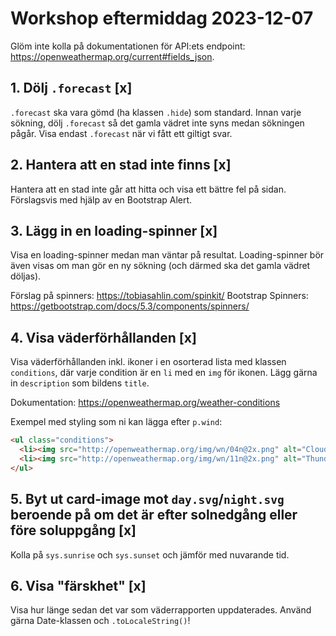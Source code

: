 # Workshop eftermiddag 2023-12-07

Glöm inte kolla på dokumentationen för API:ets endpoint: <https://openweathermap.org/current#fields_json>.

## 1. Dölj `.forecast` [x]

`.forecast` ska vara gömd (ha klassen `.hide`) som standard. Innan varje sökning, dölj `.forecast` så det gamla vädret inte syns medan sökningen pågår. Visa endast `.forecast` när vi fått ett giltigt svar.

## 2. Hantera att en stad inte finns [x]

Hantera att en stad inte går att hitta och visa ett bättre fel på sidan. Förslagsvis med hjälp av en Bootstrap Alert.

## 3. Lägg in en loading-spinner [x]

Visa en loading-spinner medan man väntar på resultat. Loading-spinner bör även visas om man gör en ny sökning (och därmed ska det gamla vädret döljas).

Förslag på spinners: <https://tobiasahlin.com/spinkit/>
Bootstrap Spinners: <https://getbootstrap.com/docs/5.3/components/spinners/>

## 4. Visa väderförhållanden [x]

Visa väderförhållanden inkl. ikoner i en osorterad lista med klassen `conditions`, där varje condition är en `li` med en `img` för ikonen. Lägg gärna in `description` som bildens `title`.

Dokumentation: <https://openweathermap.org/weather-conditions>

Exempel med styling som ni kan lägga efter `p.wind`:

```html
<ul class="conditions">
  <li><img src="http://openweathermap.org/img/wn/04n@2x.png" alt="Clouds" title="overcast clouds"></li>
  <li><img src="http://openweathermap.org/img/wn/11n@2x.png" alt="Thunderstorm" title="lightning very very frightning"></li>
</ul>
```

## 5. Byt ut card-image mot `day.svg`/`night.svg` beroende på om det är efter solnedgång eller före soluppgång [x]

Kolla på `sys.sunrise` och `sys.sunset` och jämför med nuvarande tid.

## 6. Visa "färskhet"  [x]

Visa hur länge sedan det var som väderrapporten uppdaterades. Använd gärna Date-klassen och `.toLocaleString()`!